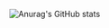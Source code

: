 ![Anurag's GitHub stats](https://github-readme-stats.vercel.app/api?username=JaemooJung&show_icons=true&theme=radical)
